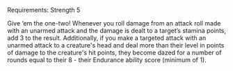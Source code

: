 Requirements: Strength 5

Give ‘em the one-two! Whenever you roll damage from an attack roll made with an unarmed attack and the damage is dealt to a target’s stamina points, add 3 to the result. Additionally, if you make a targeted attack with an unarmed attack to a creature's head and deal more than their level in points of damage to the creature's hit points, they become dazed for a number of rounds equal to their 8 - their Endurance ability score (minimum of 1).